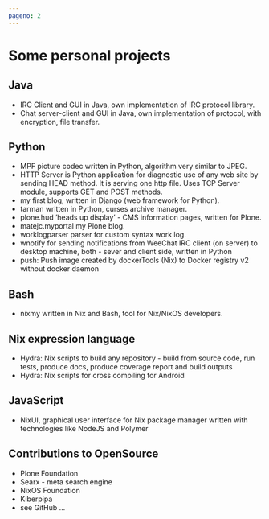```yaml
---
pageno: 2
---
```

# Some personal projects

## Java
- IRC Client and GUI in Java, own implementation of IRC protocol library.
- Chat server-client and GUI in Java, own implementation of protocol, with encryption, file transfer.

## Python
- MPF picture codec written in Python, algorithm very similar to JPEG.
- HTTP Server is Python application for diagnostic use of any web site by sending HEAD method. It is serving one http file. Uses TCP Server module, supports GET and POST methods.
- my first blog, written in Django (web framework for Python).
- tarman written in Python, curses archive manager.
- plone.hud ’heads up display’ - CMS information pages, written for Plone.
- matejc.myportal my Plone blog.
- worklogparser parser for custom syntax work log.
- wnotify for sending notifications from WeeChat IRC client (on server) to desktop machine, both - sever and client side, written in Python
- push: Push image created by dockerTools (Nix) to Docker registry v2 without docker daemon

## Bash
- nixmy written in Nix and Bash, tool for Nix/NixOS developers.

## Nix expression language
- Hydra: Nix scripts to build any repository - build from source code, run tests, produce docs, produce coverage report and build outputs
- Hydra: Nix scripts for cross compiling for Android

## JavaScript
- NixUI, graphical user interface for Nix package manager written with technologies like NodeJS and Polymer

## Contributions to OpenSource
- Plone Foundation
- Searx - meta search engine
- NixOS Foundation
- Kiberpipa
- see GitHub ...
